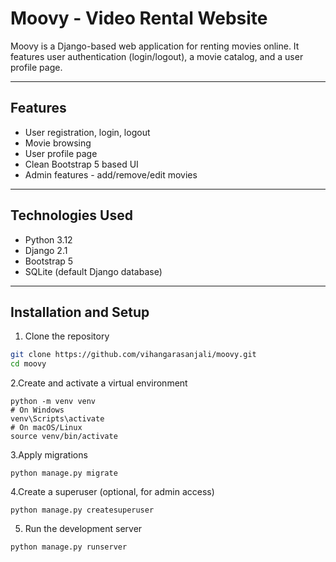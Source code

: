 # Moovy - Video Rental Website

Moovy is a Django-based web application for renting movies online. It features user authentication (login/logout), a movie catalog, and a user profile page.

---

## Features

- User registration, login, logout  
- Movie browsing  
- User profile page  
- Clean Bootstrap 5 based UI
- Admin features - add/remove/edit movies

---

## Technologies Used

- Python 3.12  
- Django 2.1  
- Bootstrap 5  
- SQLite (default Django database)  

---

## Installation and Setup

1. Clone the repository

```bash
git clone https://github.com/vihangarasanjali/moovy.git
cd moovy
```
2.Create and activate a virtual environment
```
python -m venv venv
# On Windows
venv\Scripts\activate
# On macOS/Linux
source venv/bin/activate
```
3.Apply migrations
```
python manage.py migrate
```
4.Create a superuser (optional, for admin access)
```
python manage.py createsuperuser
```
5. Run the development server
```
python manage.py runserver
```





